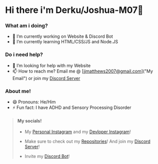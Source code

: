 # Hi there i'm Derku/Joshua-M07👋

### What am i doing? 
- 🔭 I’m currently working on Website & Discord Bot
- 🌱 I’m currently learning HTML/CSS/JS and Node.JS

### Do i need help?
- 🤔 I’m looking for help with my Website
- 📫 How to reach me? Email me @ [jjmatthews2007@gmail.com]("My Email") or join my [Discord Server](https://discord.gg/aZCZTRQ "It's good 😉")

### About me!
- 😄 Pronouns: He/Him
- ⚡ Fun fact: I have ADHD and Sensory Processing Disorder

> #### My socials!
> 
> - My [Personal Instagram](https://www.instagram.com/joshua._.m07/ "Some weird pics tbh XD") and my [Devloper Instagram](https://www.instagram.com/derkuthedev/)!
>
> - Make sure to check out my [Repositories](https://github.com/Joshua-M07?tab=repositories "I hope you'll like them 😊")!
> And join my [Discord Server](https;///discord.gg/aZCZTRQ "It's good 😉")!
>
> - Invite my [Discord Bot](https://discord.com/api/oauth2/authorize?client_id=701741237966995456&permissions=8&scope=bot "Pls do it")!
